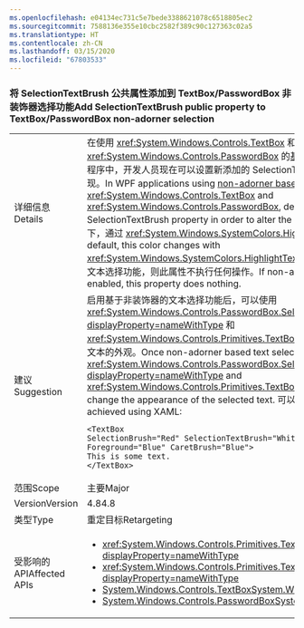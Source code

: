 ```yaml
---
ms.openlocfilehash: e04134ec731c5e7bede3388621078c6518805ec2
ms.sourcegitcommit: 7588136e355e10cbc2582f389c90c127363c02a5
ms.translationtype: HT
ms.contentlocale: zh-CN
ms.lasthandoff: 03/15/2020
ms.locfileid: "67803533"
---
```

### <a name="add-selectiontextbrush-public-property-to-textboxpasswordbox-non-adorner-selection"></a><span data-ttu-id="8bff3-101">将 SelectionTextBrush 公共属性添加到 TextBox/PasswordBox 非装饰器选择功能</span><span class="sxs-lookup"><span data-stu-id="8bff3-101">Add SelectionTextBrush public property to TextBox/PasswordBox non-adorner selection</span></span>

|   |   |
|---|---|
|<span data-ttu-id="8bff3-102">详细信息</span><span class="sxs-lookup"><span data-stu-id="8bff3-102">Details</span></span>|<span data-ttu-id="8bff3-103">在使用 <xref:System.Windows.Controls.TextBox> 和 <xref:System.Windows.Controls.PasswordBox> 的[基于非装饰器的文本选择功能](https://github.com/Microsoft/dotnet/blob/master/Documentation/compatibility/wpf-TextBox-PasswordBox-text-selection-does-not-follow-system-colors.md)的 WPF 应用程序中，开发人员现在可以设置新添加的 SelectionTextBrush 属性，以便更改所选文本的呈现。</span><span class="sxs-lookup"><span data-stu-id="8bff3-103">In WPF applications using [non-adorner based text selection](https://github.com/Microsoft/dotnet/blob/master/Documentation/compatibility/wpf-TextBox-PasswordBox-text-selection-does-not-follow-system-colors.md) for <xref:System.Windows.Controls.TextBox> and <xref:System.Windows.Controls.PasswordBox>, developers may now set the newly added SelectionTextBrush property in order to alter the rendering of the selected text.</span></span>  <span data-ttu-id="8bff3-104">默认情况下，通过 <xref:System.Windows.SystemColors.HighlightTextBrushKey> 更改此颜色。</span><span class="sxs-lookup"><span data-stu-id="8bff3-104">By default, this color changes with <xref:System.Windows.SystemColors.HighlightTextBrushKey>.</span></span>  <span data-ttu-id="8bff3-105">如果未启用基于非修饰器的文本选择功能，则此属性不执行任何操作。</span><span class="sxs-lookup"><span data-stu-id="8bff3-105">If non-adorner based text selection is not enabled, this property does nothing.</span></span>|
|<span data-ttu-id="8bff3-106">建议</span><span class="sxs-lookup"><span data-stu-id="8bff3-106">Suggestion</span></span>|<span data-ttu-id="8bff3-107">启用基于非装饰器的文本选择功能后，可以使用 <xref:System.Windows.Controls.PasswordBox.SelectionTextBrush?displayProperty=nameWithType> 和 <xref:System.Windows.Controls.Primitives.TextBoxBase.SelectionTextBrush> 属性更改所选文本的外观。</span><span class="sxs-lookup"><span data-stu-id="8bff3-107">Once non-adorner based text selection is enabled, you can use the <xref:System.Windows.Controls.PasswordBox.SelectionTextBrush?displayProperty=nameWithType> and <xref:System.Windows.Controls.Primitives.TextBoxBase.SelectionTextBrush> property to change the appearance of the selected text.</span></span> <span data-ttu-id="8bff3-108">可以使用 XAML 实现此操作：</span><span class="sxs-lookup"><span data-stu-id="8bff3-108">This can be achieved using XAML:</span></span><pre><code class="lang-xaml">&lt;TextBox SelectionBrush=&quot;Red&quot; SelectionTextBrush=&quot;White&quot;  SelectionOpacity=&quot;0.5&quot;&#13;&#10;Foreground=&quot;Blue&quot; CaretBrush=&quot;Blue&quot;&gt;&#13;&#10;This is some text.&#13;&#10;&lt;/TextBox&gt;&#13;&#10;</code></pre>|
|<span data-ttu-id="8bff3-109">范围</span><span class="sxs-lookup"><span data-stu-id="8bff3-109">Scope</span></span>|<span data-ttu-id="8bff3-110">主要</span><span class="sxs-lookup"><span data-stu-id="8bff3-110">Major</span></span>|
|<span data-ttu-id="8bff3-111">Version</span><span class="sxs-lookup"><span data-stu-id="8bff3-111">Version</span></span>|<span data-ttu-id="8bff3-112">4.8</span><span class="sxs-lookup"><span data-stu-id="8bff3-112">4.8</span></span>|
|<span data-ttu-id="8bff3-113">类型</span><span class="sxs-lookup"><span data-stu-id="8bff3-113">Type</span></span>|<span data-ttu-id="8bff3-114">重定目标</span><span class="sxs-lookup"><span data-stu-id="8bff3-114">Retargeting</span></span>|
|<span data-ttu-id="8bff3-115">受影响的 API</span><span class="sxs-lookup"><span data-stu-id="8bff3-115">Affected APIs</span></span>|<ul><li><xref:System.Windows.Controls.Primitives.TextBoxBase.SelectionTextBrushProperty?displayProperty=nameWithType></li><li><xref:System.Windows.Controls.Primitives.TextBoxBase.SelectionTextBrush?displayProperty=nameWithType></li><li>[<span data-ttu-id="8bff3-116">System.Windows.Controls.TextBox</span><span class="sxs-lookup"><span data-stu-id="8bff3-116">System.Windows.Controls.TextBox</span></span>](xref:System.Windows.Controls.TextBox)</li><li>[<span data-ttu-id="8bff3-117">System.Windows.Controls.PasswordBox</span><span class="sxs-lookup"><span data-stu-id="8bff3-117">System.Windows.Controls.PasswordBox</span></span>](xref:System.Windows.Controls.PasswordBox)</li></ul>|
